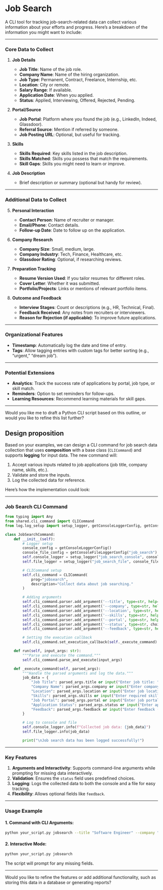 # Job Search

A CLI tool for tracking job-search-related data can collect various information about your efforts and progress. Here’s a breakdown of the information you might want to include:

---

### **Core Data to Collect**

1. **Job Details**

    - **Job Title**: Name of the job role.
    - **Company Name**: Name of the hiring organization.
    - **Job Type**: Permanent, Contract, Freelance, Internship, etc.
    - **Location**: City or remote.
    - **Salary Range**: If available.
    - **Application Date**: When you applied.
    - **Status**: Applied, Interviewing, Offered, Rejected, Pending.

2. **Portal/Source**

    - **Job Portal**: Platform where you found the job (e.g., LinkedIn, Indeed, Glassdoor).
    - **Referral Source**: Mention if referred by someone.
    - **Job Posting URL**: Optional, but useful for tracking.

3. **Skills**

    - **Skills Required**: Key skills listed in the job description.
    - **Skills Matched**: Skills you possess that match the requirements.
    - **Skill Gaps**: Skills you might need to learn or improve.

4. **Job Description**
    - Brief description or summary (optional but handy for review).

---

### **Additional Data to Collect**

5. **Personal Interaction**

    - **Contact Person**: Name of recruiter or manager.
    - **Email/Phone**: Contact details.
    - **Follow-up Date**: Date to follow up on the application.

6. **Company Research**

    - **Company Size**: Small, medium, large.
    - **Company Industry**: Tech, Finance, Healthcare, etc.
    - **Glassdoor Rating**: Optional, if researching reviews.

7. **Preparation Tracking**

    - **Resume Version Used**: If you tailor resumes for different roles.
    - **Cover Letter**: Whether it was submitted.
    - **Portfolio/Projects**: Links or mentions of relevant portfolio items.

8. **Outcome and Feedback**
    - **Interview Stages**: Count or descriptions (e.g., HR, Technical, Final).
    - **Feedback Received**: Any notes from recruiters or interviewers.
    - **Reason for Rejection (if applicable)**: To improve future applications.

---

### **Organizational Features**

-   **Timestamp**: Automatically log the date and time of entry.
-   **Tags**: Allow tagging entries with custom tags for better sorting (e.g., “urgent,” “dream job”).

---

### **Potential Extensions**

-   **Analytics**: Track the success rate of applications by portal, job type, or skill match.
-   **Reminders**: Option to set reminders for follow-ups.
-   **Learning Resources**: Recommend learning materials for skill gaps.

---

Would you like me to draft a Python CLI script based on this outline, or would you like to refine this list further?

## Design proposition

Based on your examples, we can design a CLI command for job search data collection that uses **composition** with a base class (`CLICommand`) and supports **logging** for input data. The new command will:

1. Accept various inputs related to job applications (job title, company name, skills, etc.).
2. Validate and store the inputs.
3. Log the collected data for reference.

Here’s how the implementation could look:

---

### **Job Search CLI Command**

```python
from typing import Any
from shared.cli_command import CLICommand
from log.log_setup import setup_logger, getConsoleLoggerConfig, getConsoleFileLoggerConfig

class JobSearchCommand:
    def __init__(self):
        # Logger setup
        console_config = getConsoleLoggerConfig()
        console_file_config = getConsoleFileLoggerConfig("job_search")
        self.console_logger = setup_logger("job_search_console", console_config)
        self.file_logger = setup_logger("job_search_file", console_file_config)

        # CLICommand setup
        self.cli_command = CLICommand(
            prog="jobsearch",
            description="Collect data about job searching."
        )

        # Adding arguments
        self.cli_command.parser.add_argument('--title', type=str, help="Job title.")
        self.cli_command.parser.add_argument('--company', type=str, help="Company name.")
        self.cli_command.parser.add_argument('--location', type=str, help="Job location.")
        self.cli_command.parser.add_argument('--skills', type=str, help="Comma-separated required skills.")
        self.cli_command.parser.add_argument('--portal', type=str, help="Job portal or source.")
        self.cli_command.parser.add_argument('--status', type=str, choices=['applied', 'interviewing', 'offered', 'rejected', 'pending'], help="Application status.")
        self.cli_command.parser.add_argument('--feedback', type=str, help="Feedback received (if any).")

        # Setting the execution callback
        self.cli_command.set_execution_callback(self._execute_command)

    def run(self, input_args: str):
        """Parse and execute the command."""
        self.cli_command.parse_and_execute(input_args)

    def _execute_command(self, parsed_args):
        """Handle the parsed arguments and log the data."""
        job_data = {
            "Job Title": parsed_args.title or input("Enter job title: ").strip(),
            "Company Name": parsed_args.company or input("Enter company name: ").strip(),
            "Location": parsed_args.location or input("Enter job location: ").strip(),
            "Skills": parsed_args.skills or input("Enter required skills (comma-separated): ").strip(),
            "Job Portal": parsed_args.portal or input("Enter job portal/source: ").strip(),
            "Application Status": parsed_args.status or input("Enter application status (applied/interviewing/offered/rejected/pending): ").strip(),
            "Feedback": parsed_args.feedback or input("Enter feedback (optional): ").strip(),
        }

        # Log to console and file
        self.console_logger.info(f"Collected job data: {job_data}")
        self.file_logger.info(job_data)

        print("\nJob search data has been logged successfully!")

```

---

### **Key Features**

1. **Arguments and Interactivity**: Supports command-line arguments while prompting for missing data interactively.
2. **Validation**: Ensures the `status` field uses predefined choices.
3. **Logging**: Logs the collected data to both the console and a file for easy tracking.
4. **Flexibility**: Allows optional fields like `feedback`.

---

### **Usage Example**

#### 1. Command with CLI Arguments:

```bash
python your_script.py jobsearch --title "Software Engineer" --company "TechCorp" --location "Remote" --skills "Python,SQL" --portal "LinkedIn" --status "applied"
```

#### 2. Interactive Mode:

```bash
python your_script.py jobsearch
```

The script will prompt for any missing fields.

---

Would you like to refine the features or add additional functionality, such as storing this data in a database or generating reports?
